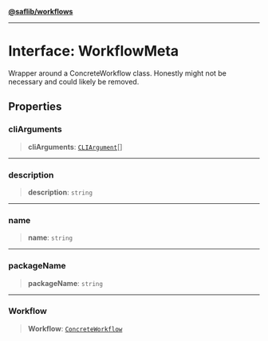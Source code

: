 [**@saflib/workflows**](../index.md)

---

# Interface: WorkflowMeta

Wrapper around a ConcreteWorkflow class. Honestly might not be necessary
and could likely be removed.

## Properties

### cliArguments

> **cliArguments**: [`CLIArgument`](CLIArgument.md)[]

---

### description

> **description**: `string`

---

### name

> **name**: `string`

---

### packageName

> **packageName**: `string`

---

### Workflow

> **Workflow**: [`ConcreteWorkflow`](../type-aliases/ConcreteWorkflow.md)
